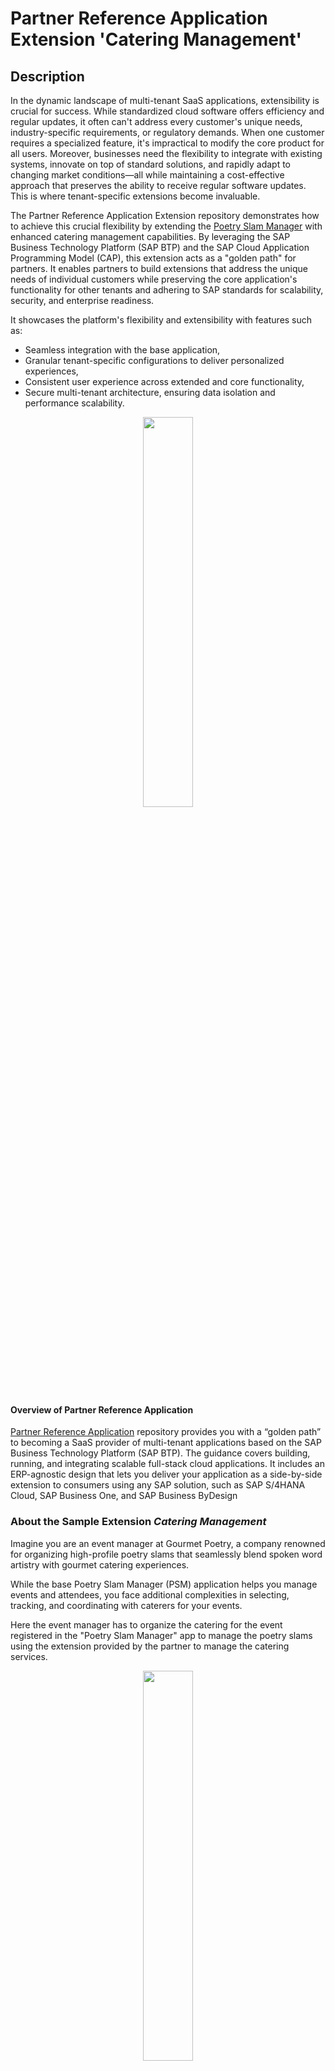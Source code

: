 # Partner Reference Application Extension 'Catering Management'

## Description

In the dynamic landscape of multi-tenant SaaS applications, extensibility is crucial for success. While standardized cloud software offers efficiency and regular updates, it often can't address every customer's unique needs, industry-specific requirements, or regulatory demands. When one customer requires a specialized feature, it's impractical to modify the core product for all users. Moreover, businesses need the flexibility to integrate with existing systems, innovate on top of standard solutions, and rapidly adapt to changing market conditions—all while maintaining a cost-effective approach that preserves the ability to receive regular software updates. This is where tenant-specific extensions become invaluable.

The Partner Reference Application Extension repository demonstrates how to achieve this crucial flexibility by extending the [Poetry Slam Manager](https://github.com/SAP-samples/partner-reference-application.git) with enhanced catering management capabilities. By leveraging the SAP Business Technology Platform (SAP BTP) and the SAP Cloud Application Programming Model (CAP), this extension acts as a "golden path" for partners. It enables partners to build extensions that address the unique needs of individual customers while preserving the core application's functionality for other tenants and adhering to SAP standards for scalability, security, and enterprise readiness.

It showcases the platform's flexibility and extensibility with features such as:

- Seamless integration with the base application,
- Granular tenant-specific configurations to deliver personalized experiences,
- Consistent user experience across extended and core functionality,
- Secure multi-tenant architecture, ensuring data isolation and performance scalability.

<p align="center">
    <img src="./Tutorials/images/00_Partner-Persona.png" width="40%">  
</p>

#### Overview of Partner Reference Application

[Partner Reference Application](https://github.com/SAP-samples/partner-reference-application.git) repository provides you with a “golden path” to becoming a SaaS provider of 
multi-tenant applications based on the SAP Business Technology Platform (SAP BTP). The guidance covers building, running, and integrating scalable full-stack cloud applications. 
It includes an ERP-agnostic design that lets you deliver your application as a side-by-side extension to consumers using any SAP solution, such as SAP S/4HANA Cloud, SAP Business One, 
and SAP Business ByDesign

### About the Sample Extension _Catering Management_

Imagine you are an event manager at Gourmet Poetry, a company renowned for organizing high-profile poetry slams that seamlessly blend spoken word artistry with gourmet catering experiences.

While the base Poetry Slam Manager (PSM) application helps you manage events and attendees, you face additional complexities in selecting, tracking, and coordinating with caterers for your events.

Here the event manager has to organize the catering for the event registered in the "Poetry Slam Manager" app to manage the poetry slams using the extension provided by the partner to manage the catering services.

<p align="center">
    <img src="./Tutorials/images/00_Gourmet_page_persona.png" width="40%">  
</p>

While Gourmet Poetry views catering as an essential component of their events, other customers may not require this functionality. The extension is designed to accommodate both scenarios seamlessly,
enabling tenant-specific configurations without disrupting the core application's functionality for other users.


This story highlights:

- The flexibility of multi-tenant architecture, ensuring optional features like catering can be enabled per tenant.
- The power of SAP BTP extensions to address niche business needs without impacting core functionality.
- An innovative example of blending technology with the art of event management in the culinary and poetry domains.

The Catering Management Extension provides:

1. Dedicated UI for Caterer Management:
    - Manage a directory of preferred caterers with details such as contact information, cuisine specialties, and pricing.
    - Search, filter, and select caterers based on event requirements.
    - Integration with Poetry Slam Events:

2. Assign caterers to specific events and manage catering logistics directly in the application.

This extension ensures a unified experience for managing both poetry slams and gourmet catering, allowing you to elevate event quality while streamlining operational workflows.

<p align="center">
    <img src="./Tutorials/images/00_pra_pre_architecture.png" width="60%">  
</p>

The sample showcases how a side-by-side application benefits from using SAP BTP. The qualities relevant for enterprise-grade partner applications, supported by SAP BTP services and programming models, include

<p align="center">
    <img src="./Tutorials/images/00_end_user_representation.png" width="60%">  
</p>

### Features

#### Scope

The objective of this repository is to develop an extension that enhances the existing Poetry Slam Manager, allowing partners to incorporate customer-specific features such as customization of various user interface (UI) components and expanding the application's service capabilities.
The key deliverables and scope of the project include:

- Customer-Specific Fields and Features:

    These fields will be added withing the existing UI and be editable by the customer. They are integrated seamlessly into   
    the core application's functionality, ensuring consistency and user convenience. Enable Extension fields to the existing UI so that they can be edited in the context of the core application

- Enhancements to the existing UI to accommodate new fields and features

    Creation of customer-specific entities to an existing services with new customer-specific UI to manage customer-specific entities.

#### Functionality

- Caterer Assignment: Assign caterers to specific poetry slam events and track their bookings.
- Caterer Data Management: View, add, and manage caterer information, including contact details, cuisine specialties, and availability.

## Requirements

The application is based on SAP Business Technology Platform (SAP BTP) and SAP ERP solutions. Therefore, here's what you need:

- An SAP BTP account, which includes SAP Business Application Studio as a standardized development environment,
- GitHub as your code repository,
- an SAP ERP system and
- fully deployed [Partner Reference Application](https://github.com/SAP-samples/partner-reference-application.git) in a provider account and a subscriber account

To get a more detailed list of the required entitlements, the proposed structure of subaccounts for the deployed Partner Reference Application, and the scaling effects of the multi-tenant solution, go to the [Bill of Materials](Tutorials/01-BillOfMaterials.md).

## Tutorials

Add additional features and capabilities to the Poetry Slam Manager application to meet customer-specific requirements by leveraging on-stack extensions.

1. [Learn about extensibility and get an overview of bill of materials](./Tutorials/01-BillOfMaterials.md)
2. [Extend the data model to include custom entities and fields](./Tutorials/02-DataModelExtensibility.md)
3. [Develop a Fiori UI to manage the custom entity.](./Tutorials/03-FioriUIForExtendedEntity.md)
4. [Go on a guided tour to explore the capabilities of the sample extension](./Tutorials/04-GuidedTour.md)

## More Information

i.   [Partner Reference Application](https://github.com/SAP-samples/partner-reference-application)

ii.  [Capire extensibility documentation](https://cap.cloud.sap/docs/guides/extensibility/)

## Known Issues

  There aren't any known issues.

## Get Support

This repository is provided "as-is", we don't offer support. For questions and comments, [join the SAP Community](https://community.sap.com/t5/forums/postpage/category-id/products/choose-node/true).

## License

Copyright (c) 2025 SAP SE or an SAP affiliate company. All rights reserved. This project is licensed under the Apache Software License, version 2.0 except as noted otherwise in the [LICENSE](LICENSE) file.
